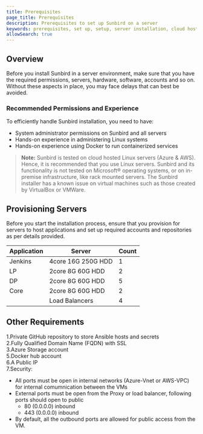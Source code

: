 ```yaml
---
title: Prerequisites
page_title: Prerequisites
description: Prerequisites to set up Sunbird on a server
keywords: prerequisites, set up, setup, server installation, cloud hosting, hosting, 
allowSearch: true
---
```


## Overview

Before you install Sunbird in a server environment, make sure that you have the required permissions, servers, hardware, software, accounts and so on. Without these aspects in place, you may face delays that can best be avoided.

### Recommended Permissions and Experience

To efficiently handle Sunbird installation, you need to have:
- System administrator permissions on Sunbird and all servers
- Hands-on experience in administering Linux systems
- Hands-on experience using Docker to run containerized services

> **Note:** Sunbird is tested on cloud hosted Linux servers (Azure & AWS). Hence, it is recommended that you use Linux servers. Sunbird and its functionality is not tested on Microsoft® operating systems, or on in-premise infrastructure, like rack mounted servers. The Sunbird installer has a known issue on virtual machines such as those created by VirtualBox or VMWare. 

## Provisioning Servers 
Before you start the installation process, ensure that you provision for servers to host applications and set up required accounts and repositories as per details provided.

|Application|  Server           |Count|
|-----------|-------------------|-----| 
| Jenkins   | 4core 16G 250G HDD| 1   |
| LP        | 2core 8G 60G HDD  | 2   |
| DP        | 2core 8G 60G HDD  | 5   |
| Core      | 2core 8G 60G HDD  | 2   |
|           | Load Balancers    | 4   |

## Other Requirements

1.Private GitHub repository to store Ansible hosts and secrets  
2.Fully Qualified Domain Name (FQDN) with SSL  
3.Azure Storage account   
5.Docker hub account   
6.A Public IP  
7.Security:  
- All ports must be open in internal networks (Azure-Vnet or AWS-VPC) for internal comumnication between the VMs
- External ports must be open from the Proxy or load balancer, following ports should open to public
   - 80 (0.0.0.0) inbound
   - 443 (0.0.0.0) inbound
- By default, all the outbound ports are allowed for public access from the VM. 

